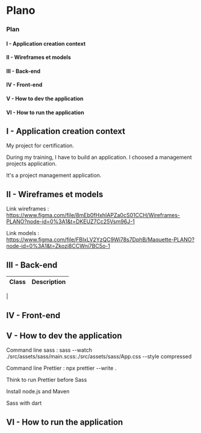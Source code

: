 # Plano

### Plan


#### I - Application creation context

#### II - Wireframes et models

#### III - Back-end

#### IV - Front-end


#### V - How to dev the application

#### VI - How to run the application




## I - Application creation context

My project for certification.

During my training, I have to build an application. I choosed a management projects application.

It's a project management application.




## II - Wireframes et models

Link wireframes : https://www.figma.com/file/8mEb0fHxhIAPZa0cS01CCH/Wireframes-PLANO?node-id=0%3A1&t=DKEUZ7Cc25Vsm96J-1

Link models : https://www.figma.com/file/FBIxLV2YzQC9Wi78s7DphB/Maquette-PLANO?node-id=0%3A1&t=Zkozi8CCWni7BC5o-1


## III - Back-end


| Class | Description |
|-------|-------------|
| 





## IV - Front-end



## V - How to dev the application

Command line sass : sass --watch ./src/assets/sass/main.scss:./src/assets/sass/App.css --style compressed

Command line Prettier : npx prettier --write .


Think to run Prettier before Sass


Install node.js and Maven


Sass with dart




## VI - How to run the application


